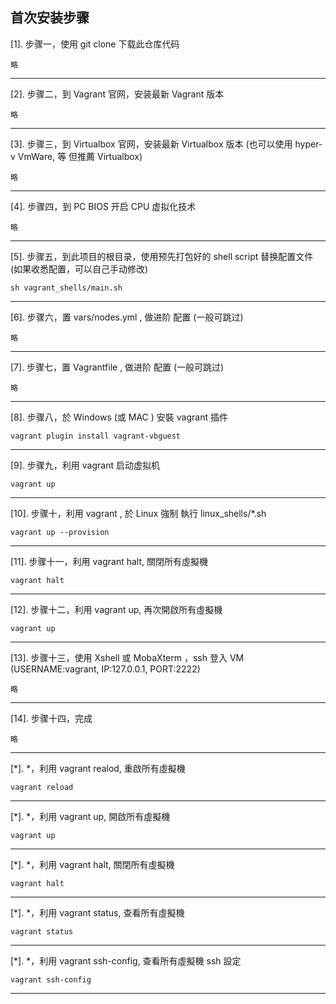 ## 首次安装步骤

[1]. 步骤一，使用 git clone 下载此仓库代码
```shell
略
```
---------------------------------------

[2]. 步骤二，到 Vagrant 官网，安装最新 Vagrant 版本
```shell
略
```
---------------------------------------

[3]. 步骤三，到 Virtualbox 官网，安装最新 Virtualbox 版本 (也可以使用 hyper-v VmWare, 等 但推薦 Virtualbox)
```shell
略
```
---------------------------------------
[4]. 步骤四，到 PC BIOS 开启 CPU 虚拟化技术
```shell
略
```
---------------------------------------

[5]. 步骤五，到此项目的根目录，使用预先打包好的 shell script 替换配置文件 (如果收悉配置，可以自己手动修改)
```shell
sh vagrant_shells/main.sh
```
---------------------------------------

[6]. 步骤六，置 vars/nodes.yml , 做进阶 配置 (一般可跳过)
```shell
略
```
---------------------------------------
[7]. 步骤七，置 Vagrantfile , 做进阶 配置 (一般可跳过)
```shell
略
```
---------------------------------------

[8]. 步骤八，於 Windows (或 MAC ) 安裝 vagrant 插件
```shell
vagrant plugin install vagrant-vbguest
```
---------------------------------------

[9]. 步骤九，利用 vagrant 启动虚拟机
```shell
vagrant up
```
---------------------------------------

[10]. 步骤十，利用 vagrant , 於 Linux 強制 執行 linux_shells/*.sh  
```shell
vagrant up --provision
```
---------------------------------------

[11]. 步骤十一，利用 vagrant halt, 關閉所有虛擬機
```shell
vagrant halt
```
---------------------------------------

[12]. 步骤十二，利用 vagrant up, 再次開啟所有虛擬機
```shell
vagrant up
```
---------------------------------------

[13]. 步骤十三，使用 Xshell 或 MobaXterm ，ssh 登入 VM (USERNAME:vagrant, IP:127.0.0.1, PORT:2222)
```shell
略
```
---------------------------------------

[14]. 步骤十四，完成
```shell
略
```
---------------------------------------

[*]. *，利用 vagrant realod, 重啟所有虛擬機
```shell
vagrant reload
```
---------------------------------------

[*]. *，利用 vagrant up, 開啟所有虛擬機
```shell
vagrant up
```
---------------------------------------

[*]. *，利用 vagrant halt, 關閉所有虛擬機
```shell
vagrant halt
```
---------------------------------------

[*]. *，利用 vagrant status, 查看所有虛擬機
```shell
vagrant status
```
---------------------------------------

[*]. *，利用 vagrant ssh-config, 查看所有虛擬機 ssh 設定
```shell
vagrant ssh-config
```
---------------------------------------
